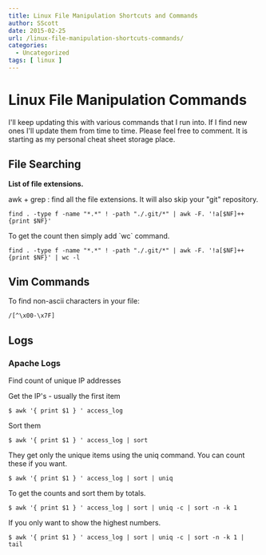 ```yaml
---
title: Linux File Manipulation Shortcuts and Commands
author: SScott
date: 2015-02-25
url: /linux-file-manipulation-shortcuts-commands/
categories:
  - Uncategorized
tags: [ linux ]
---
```

# Linux File Manipulation Commands

I'll keep updating this with various commands that I run into. If I find new ones I'll update them from time to time. Please feel free to comment. It is starting as my personal cheat sheet storage place. 

## File Searching

**List of file extensions.**

awk + grep : find all the file extensions. It will also skip your "git" repository.

`find . -type f -name "*.*" ! -path "./.git/*" | awk -F. '!a[$NF]++{print $NF}'`

To get the count then simply add \`wc\` command.

`find . -type f -name "*.*" ! -path "./.git/*" | awk -F. '!a[$NF]++{print $NF}' | wc -l`

## Vim Commands

To find non-ascii characters in your file: 

`/[^\x00-\x7F]`

## Logs

### Apache Logs

Find count of unique IP addresses

Get the IP's - usually the first item

`$ awk '{ print $1 } ' access_log`

Sort them

`$ awk '{ print $1 } ' access_log | sort`

They get only the unique items using the uniq command. You can count these if you want. 

`$ awk '{ print $1 } ' access_log | sort | uniq`

To get the counts and sort them by totals.

`$ awk '{ print $1 } ' access_log | sort | uniq -c | sort -n -k 1`

If you only want to show the highest numbers.

`$ awk '{ print $1 } ' access_log | sort | uniq -c | sort -n -k 1 | tail`